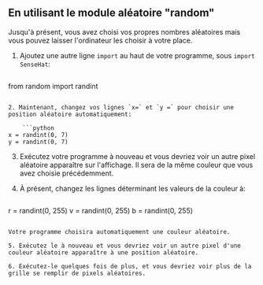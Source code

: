 ## En utilisant le module aléatoire "random"

Jusqu'à présent, vous avez choisi vos propres nombres aléatoires mais vous pouvez laisser l'ordinateur les choisir à votre place.

1. Ajoutez une autre ligne `import` au haut de votre programme, sous `import SenseHat`:
    
    ```python
from random import randint
```

2. Maintenant, changez vos lignes `x=` et `y =` pour choisir une position aléatoire automatiquement:
    
    ```python
x = randint(0, 7)
y = randint(0, 7)
```

3. Exécutez votre programme à nouveau et vous devriez voir un autre pixel aléatoire apparaître sur l'affichage. Il sera de la même couleur que vous avez choisie précédemment.

4. À présent, changez les lignes déterminant les valeurs de la couleur à:
    
    ```python
r = randint(0, 255)
v = randint(0, 255)
b = randint(0, 255)
```

Votre programme choisira automatiquement une couleur aléatoire.

5. Exécutez le à nouveau et vous devriez voir un autre pixel d'une couleur aléatoire apparaître à une position aléatoire.

6. Exécutez-le quelques fois de plus, et vous devriez voir plus de la grille se remplir de pixels aléatoires.